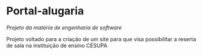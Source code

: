 # Portal-alugaria
*Projeto da matéria de engenharia de software*

Projeto voltado para a criação de um site para que visa possibilitar a reserta de sala na instituição de ensino CESUPA
